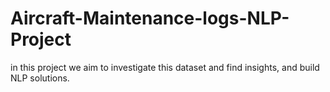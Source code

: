# Aircraft-Maintenance-logs-NLP-Project
in this project we aim to investigate this dataset and find insights, and build NLP solutions.
